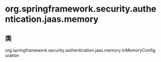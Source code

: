 # org.springframework.security.authentication.jaas.memory

## 类

org.springframework.security.authentication.jaas.memory.InMemoryConfiguration




